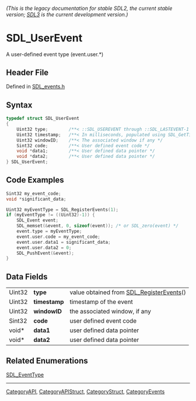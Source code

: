 ###### (This is the legacy documentation for stable SDL2, the current stable version; [SDL3](https://wiki.libsdl.org/SDL3/) is the current development version.)
# SDL_UserEvent

A user-defined event type (event.user.*)

## Header File

Defined in [SDL_events.h](https://github.com/libsdl-org/SDL/blob/SDL2/include/SDL_events.h)

## Syntax

```c
typedef struct SDL_UserEvent
{
    Uint32 type;        /**< ::SDL_USEREVENT through ::SDL_LASTEVENT-1 */
    Uint32 timestamp;   /**< In milliseconds, populated using SDL_GetTicks() */
    Uint32 windowID;    /**< The associated window if any */
    Sint32 code;        /**< User defined event code */
    void *data1;        /**< User defined data pointer */
    void *data2;        /**< User defined data pointer */
} SDL_UserEvent;
```

## Code Examples

```c
Sint32 my_event_code;
void *significant_data;

Uint32 myEventType = SDL_RegisterEvents(1);
if (myEventType != ((Uint32)-1)) {
    SDL_Event event;
    SDL_memset(&event, 0, sizeof(event)); /* or SDL_zero(event) */
    event.type = myEventType;
    event.user.code = my_event_code;
    event.user.data1 = significant_data;
    event.user.data2 = 0;
    SDL_PushEvent(&event);
}
```

## Data Fields

|        |               |                                                                |
| ------ | ------------- | -------------------------------------------------------------- |
| Uint32 | **type**      | value obtained from [SDL_RegisterEvents](SDL_RegisterEvents)() |
| Uint32 | **timestamp** | timestamp of the event                                         |
| Uint32 | **windowID**  | the associated window, if any                                  |
| Sint32 | **code**      | user defined event code                                        |
| void*  | **data1**     | user defined data pointer                                      |
| void*  | **data2**     | user defined data pointer                                      |

## Related Enumerations

[SDL_EventType](SDL_EventType)

----
[CategoryAPI](CategoryAPI), [CategoryAPIStruct](CategoryAPIStruct), [CategoryStruct](CategoryStruct), [CategoryEvents](CategoryEvents)


